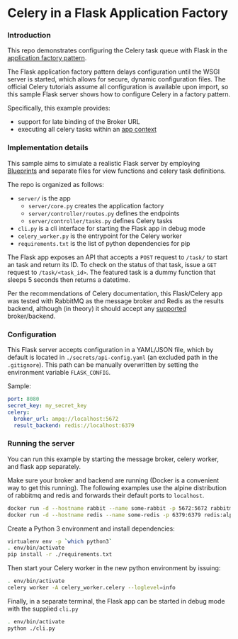 # Celery in a Flask Application Factory

### Introduction

This repo demonstrates configuring the Celery task queue with Flask in the [application factory pattern](http://flask.pocoo.org/docs/0.12/patterns/appfactories/).


The Flask application factory pattern delays configuration until the WSGI server is started, which allows for secure, dynamic configuration files. The official Celery tutorials assume all configuration is available upon import, so this sample Flask server shows how to configure Celery in a factory pattern.

Specifically, this example provides:
- support for late binding of the Broker URL
- executing all celery tasks within an [app context](http://flask.pocoo.org/docs/0.12/patterns/celery/#configuring-celery)

### Implementation details

This sample aims to simulate a realistic Flask server by employing [Blueprints](http://flask.pocoo.org/docs/0.12/blueprints/) and separate files for view functions and celery task definitions.

The repo is organized as follows:
- `server/` is the app
  - `server/core.py` creates the application factory
  - `server/controller/routes.py` defines the endpoints
  - `server/controller/tasks.py` defines Celery tasks
- `cli.py` is a cli interface for starting the Flask app in debug mode
- `celery_worker.py` is the entrypoint for the Celery worker
- `requirements.txt` is the list of python dependencies for pip

The Flask app exposes an API that accepts a `POST` request to `/task/` to start an task and return its ID. To check on the status of that task, issue a `GET` request to `/task/<task_id>`. The featured task is a dummy function that sleeps 5 seconds then returns a datetime.

Per the recommendations of Celery documentation, this Flask/Celery app was tested with RabbitMQ as the message broker and Redis as the results backend, although (in theory) it should accept any [supported](http://docs.celeryproject.org/en/latest/getting-started/brokers/index.html#broker-overview) broker/backend.

### Configuration

This Flask server accepts configuration in a YAML/JSON file, which by default is located in `./secrets/api-config.yaml` (an excluded path in the `.gitignore`). This path can be manually overwritten by setting the environment variable `FLASK_CONFIG`.

Sample:
```yaml
port: 8080
secret_key: my_secret_key
celery:
  broker_url: ampq://localhost:5672
  result_backend: redis://localhost:6379
```

### Running the server

You can run this example by starting the message broker, celery worker, and flask app separately.

Make sure your broker and backend are running (Docker is a convenient way to get this running). The following examples use the alpine distribution of rabbitmq and redis and forwards their default ports to `localhost`.
```sh
docker run -d --hostname rabbit --name some-rabbit -p 5672:5672 rabbitmq:alpine
docker run -d --hostname redis --name some-redis -p 6379:6379 redis:alpine
```

Create a Python 3 environment and install dependencies:
```sh
virtualenv env -p `which python3`
. env/bin/activate
pip install -r ./requirements.txt
```

Then start your Celery worker in the new python environment by issuing:
```sh
. env/bin/activate
celery worker -A celery_worker.celery --loglevel=info
```

Finally, in a separate terminal, the Flask app can be started in debug mode with the supplied `cli.py`
```sh
. env/bin/activate
python ./cli.py
```
